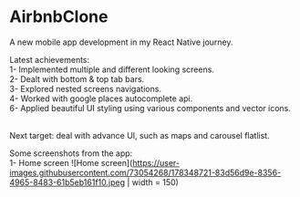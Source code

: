 # AirbnbClone
A new mobile app development in my React Native journey.

Latest achievements: <br />
1- Implemented multiple and different looking screens. <br />
2- Dealt with bottom & top tab bars. <br />
3- Explored nested screens navigations. <br />
4- Worked with google places autocomplete api. <br />
6- Applied beautiful UI styling using various components and vector icons. <br /><br />

Next target: deal with advance UI, such as maps and carousel flatlist.<br />

Some screenshots from the app: <br />
1- Home screen
![Home screen](https://user-images.githubusercontent.com/73054268/178348721-83d56d9e-8356-4965-8483-61b5eb161f10.jpeg | width = 150)
